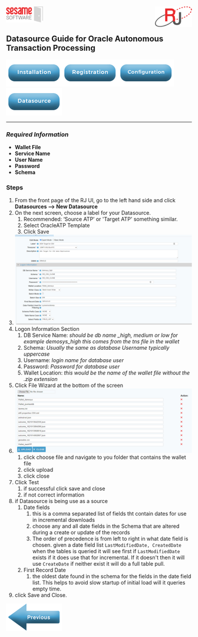 <img  src="../images/SesameSoftwareLogo-2020Final.png" width="100"><img align=right src="../images/RJOrbitLogo-2021Final.png" width="100">

[comment]: # (Change Heading to reflect Datasource)

## Datasource Guide for Oracle Autonomous Transaction Processing

[comment]: # (Leave Nav BAR untouched)

[![Installation](../images/Button_Installation.png)](../guides/installguide.md)[![Registration](../images/Button_Registration.png)](../guides/RegistrationGuide.md)[![Configuration](../images/Button_Configuration.png)](../guides/configurationGuide.md)[![Datasource](../images/Button_Datasource.png)](README.md)

---
[comment]: # (Leave Or Alter Required info as needed)

### *Required Information*

* **Wallet File**
* **Service Name**
* **User Name**
* **Password**
* **Schema**

### Steps

[comment]: # (step 1 is common to all Datasources)
[comment]: # (Step 2.1and 2.2 should be adjusted for Data Source specific)
[comment]: # (Step 3 should be Image of the datasource you can add the screenshot to the images folder or create a placeholder like {image of datasource screen})
[comment]: # (adjust step 4 and below as needed)

1. From the front page of the RJ UI, go to the left hand side and click **Datasources --> New Datasource**
2. On the next screen, choose a label for your Datasource.
   1. Recommended: ‘Source ATP’ or 'Target ATP' something similar.
   2. Select OracleATP Template
   3. Click Save
3. ![Oracle adw Datasource](../images/ADWDS.png)
4. Logon Information Section
   1. DB Service Name: *should be db name _high, medium or low for example demosys_high this comes from the tns file in the wallet*
   2. Schema: *Usually the same as database Username typically uppercase*
   3. Username: *login name for database user*
   4. Password: *Password for database user*
   5. Wallet Location: *this would be the name of the wallet file without the .zip extension*
5. Click File Wizard at the bottom of the screen
6. ![File Wizard](../images/fileWizard.png)
   1. click choose file and navigate to you folder that contains  the wallet file
   2. click upload
   3. click close
7. Click Test
   1. if successful click save and close
   2. if not correct information
8. if Datasource is being use as a source
   1. Date fields
      1. this is a comma separated list of fields tht contain dates for use in incremental downloads
      2. choose any and all date fields in the Schema that are altered during a create or update of the records
      3. The order of precedence is from left to right in what date field is chosen. given a date field list `LastModifiedDate, CreatedDate` when the tables is queried it will see first if `LastModifiedDate` exists if it does use that for incremental. If it doesn't then it will use `CreateDate` if neither exist it will do a full table pull.
   2. First Record Date
      1. the oldest date found in the schema for the fields in the date field list. This helps to avoid slow startup of initial load will it queries empty time.
9.  click Save and Close.

[![Previous](../images/Left_Arrow_Previous.png)](README.md)
